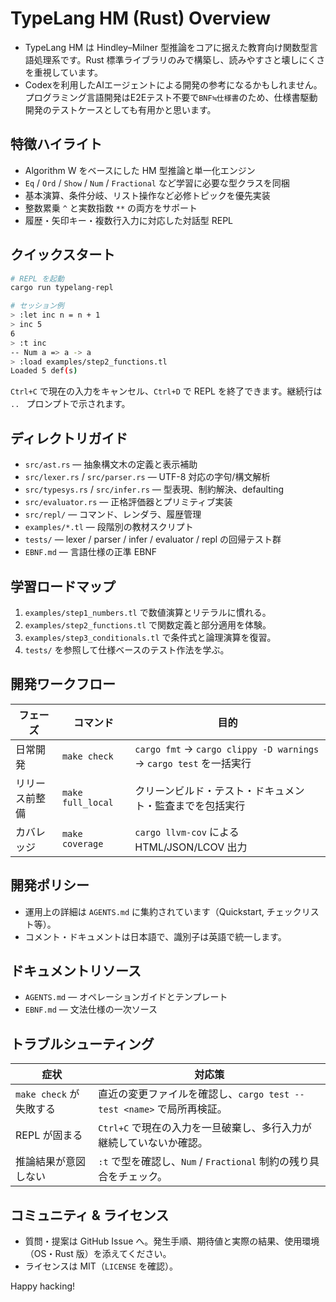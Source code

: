 <!-- パス: README.md -->
<!-- 役割: TypeLang HM プロジェクトの全体像とセットアップ手順を案内するトップドキュメント -->
<!-- 意図: 利用者とコントリビューターが短時間で環境構築・開発に着手できるよう支援する -->
<!-- 関連ファイル: AGENTS.md, EBNF.md -->

# TypeLang HM (Rust) Overview

- TypeLang HM は Hindley–Milner 型推論をコアに据えた教育向け関数型言語処理系です。Rust 標準ライブラリのみで構築し、読みやすさと壊しにくさを重視しています。
- Codexを利用したAIエージェントによる開発の参考になるかもしれません。プログラミング言語開発はE2Eテスト不要で`BNF≒仕様書`のため、仕様書駆動開発のテストケースとしても有用かと思います。

## 特徴ハイライト
- Algorithm W をベースにした HM 型推論と単一化エンジン
- `Eq` / `Ord` / `Show` / `Num` / `Fractional` など学習に必要な型クラスを同梱
- 基本演算、条件分岐、リスト操作など必修トピックを優先実装
- 整数累乗 `^` と実数指数 `**` の両方をサポート
- 履歴・矢印キー・複数行入力に対応した対話型 REPL

## クイックスタート
```bash
# REPL を起動
cargo run typelang-repl

# セッション例
> :let inc n = n + 1
> inc 5
6
> :t inc
-- Num a => a -> a
> :load examples/step2_functions.tl
Loaded 5 def(s)
```
`Ctrl+C` で現在の入力をキャンセル、`Ctrl+D` で REPL を終了できます。継続行は `.. ` プロンプトで示されます。

## ディレクトリガイド
- `src/ast.rs` — 抽象構文木の定義と表示補助
- `src/lexer.rs` / `src/parser.rs` — UTF-8 対応の字句/構文解析
- `src/typesys.rs` / `src/infer.rs` — 型表現、制約解決、defaulting
- `src/evaluator.rs` — 正格評価器とプリミティブ実装
- `src/repl/` — コマンド、レンダラ、履歴管理
- `examples/*.tl` — 段階別の教材スクリプト
- `tests/` — lexer / parser / infer / evaluator / repl の回帰テスト群
- `EBNF.md` — 言語仕様の正準 EBNF

## 学習ロードマップ
1. `examples/step1_numbers.tl` で数値演算とリテラルに慣れる。
2. `examples/step2_functions.tl` で関数定義と部分適用を体験。
3. `examples/step3_conditionals.tl` で条件式と論理演算を復習。
4. `tests/` を参照して仕様ベースのテスト作法を学ぶ。

## 開発ワークフロー
| フェーズ | コマンド | 目的 |
| --- | --- | --- |
| 日常開発 | `make check` | `cargo fmt` → `cargo clippy -D warnings` → `cargo test` を一括実行 |
| リリース前整備 | `make full_local` | クリーンビルド・テスト・ドキュメント・監査までを包括実行 |
| カバレッジ | `make coverage` | `cargo llvm-cov` による HTML/JSON/LCOV 出力 |

## 開発ポリシー
- 運用上の詳細は `AGENTS.md` に集約されています（Quickstart, チェックリスト等）。
- コメント・ドキュメントは日本語で、識別子は英語で統一します。

## ドキュメントリソース
- `AGENTS.md` — オペレーションガイドとテンプレート
- `EBNF.md` — 文法仕様の一次ソース

## トラブルシューティング
| 症状 | 対応策 |
| --- | --- |
| `make check` が失敗する | 直近の変更ファイルを確認し、`cargo test --test <name>` で局所再検証。 |
| REPL が固まる | `Ctrl+C` で現在の入力を一旦破棄し、多行入力が継続していないか確認。 |
| 推論結果が意図しない | `:t` で型を確認し、`Num` / `Fractional` 制約の残り具合をチェック。 |

## コミュニティ & ライセンス
- 質問・提案は GitHub Issue へ。発生手順、期待値と実際の結果、使用環境（OS・Rust 版）を添えてください。
- ライセンスは MIT（`LICENSE` を確認）。

Happy hacking!

